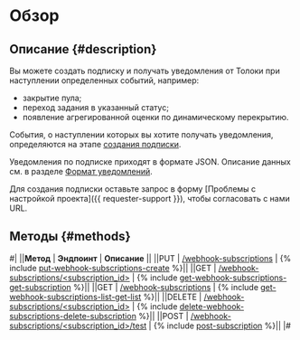 # Обзор

## Описание {#description}

Вы можете создать подписку и получать уведомления от Толоки при наступлении определенных событий, например:

- закрытие пула;
- переход задания в указанный статус;
- появление агрегированной оценки по динамическому перекрытию.

События, о наступлении которых вы хотите получать уведомления, определяются на этапе [создания подписки](put-webhook-subscriptions.md).

Уведомления по подписке приходят в формате JSON. Описание данных см. в разделе [Формат уведомлений](using-webhook-subscriptions.md).

Для создания подписки оставьте запрос в форму [Проблемы с настройкой проекта]({{ requester-support }}), чтобы согласовать с нами URL.

## Методы {#methods}

#|
||**Метод** | **Эндпоинт** | **Описание** ||
||PUT | [/webhook-subscriptions](put-webhook-subscriptions.md) | {% include [put-webhook-subscriptions-create](../_includes/concepts/put-webhook-subscriptions/id-put-webhook-subscriptions/create.md) %}||
||GET | [/webhook-subscriptions/<subscription_id>](get-webhook-subscriptions.md) | {% include [get-webhook-subscriptions-get-subscription](../_includes/concepts/get-webhook-subscriptions/id-get-webhook-subscriptions/get-subscription.md) %}||
||GET | [/webhook-subscriptions](get-webhook-subscriptions-list.md) | {% include [get-webhook-subscriptions-list-get-list](../_includes/concepts/get-webhook-subscriptions-list/id-get-webhook-subscriptions-list/get-list.md) %}||
||DELETE | [/webhook-subscriptions/<subscription_id>](delete-webhook-subscriptions.md) | {% include [delete-webhook-subscriptions-delete-subscription](../_includes/concepts/delete-webhook-subscriptions/id-delete-webhook-subscriptions/delete-subscription.md) %}||
||POST | [/webhook-subscriptions/<subscription_id>/test](post-webhook-subscriptions.md) | {% include [post-subscription](../_includes/concepts/post-webhook-subscriptions/post-subscription.md) %}||
|#
